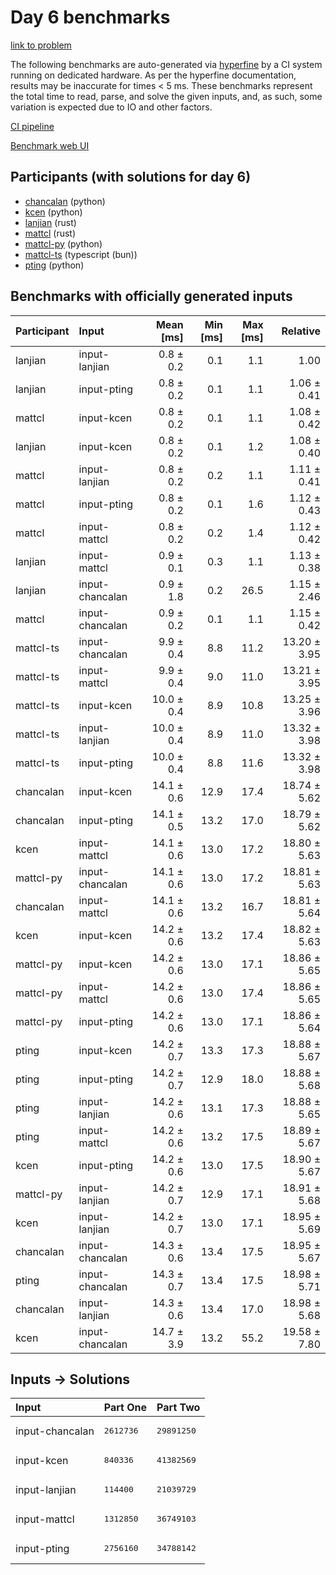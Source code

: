 # Day 6 benchmarks

[link to problem](https://adventofcode.com/2023/day/6)

The following benchmarks are auto-generated via
[hyperfine](https://github.com/sharkdp/hyperfine) by a CI system running on
dedicated hardware. As per the hyperfine documentation, results may be
inaccurate for times < 5 ms. These benchmarks represent the total time to read,
parse, and solve the given inputs, and, as such, some variation is expected due
to IO and other factors.

[CI pipeline](http://ci.papercode.net:8080/teams/main/pipelines/aoc2023)

[Benchmark web UI](https://aoc.ancalagon.black)


## Participants (with solutions for day 6)

- [chancalan](https://github.com/chancalan/aoc2023) (python)
- [kcen](https://github.com/kcen/aoc2023) (python)
- [lanjian](https://github.com/lanjian/aoc-2023) (rust)
- [mattcl](https://github.com/mattcl/aoc2023) (rust)
- [mattcl-py](https://github.com/mattcl/aoc2023-py) (python)
- [mattcl-ts](https://github.com/mattcl/aoc2023-js) (typescript (bun))
- [pting](https://github.com/pting/aoc2023) (python)


## Benchmarks with officially generated inputs

| Participant | Input | Mean [ms] | Min [ms] | Max [ms] | Relative |
|:---|:---|---:|---:|---:|---:|
| lanjian | input-lanjian | 0.8 ± 0.2 | 0.1 | 1.1 | 1.00 |
| lanjian | input-pting | 0.8 ± 0.2 | 0.1 | 1.1 | 1.06 ± 0.41 |
| mattcl | input-kcen | 0.8 ± 0.2 | 0.1 | 1.1 | 1.08 ± 0.42 |
| lanjian | input-kcen | 0.8 ± 0.2 | 0.1 | 1.2 | 1.08 ± 0.40 |
| mattcl | input-lanjian | 0.8 ± 0.2 | 0.2 | 1.1 | 1.11 ± 0.41 |
| mattcl | input-pting | 0.8 ± 0.2 | 0.1 | 1.6 | 1.12 ± 0.43 |
| mattcl | input-mattcl | 0.8 ± 0.2 | 0.2 | 1.4 | 1.12 ± 0.42 |
| lanjian | input-mattcl | 0.9 ± 0.1 | 0.3 | 1.1 | 1.13 ± 0.38 |
| lanjian | input-chancalan | 0.9 ± 1.8 | 0.2 | 26.5 | 1.15 ± 2.46 |
| mattcl | input-chancalan | 0.9 ± 0.2 | 0.1 | 1.1 | 1.15 ± 0.42 |
| mattcl-ts | input-chancalan | 9.9 ± 0.4 | 8.8 | 11.2 | 13.20 ± 3.95 |
| mattcl-ts | input-mattcl | 9.9 ± 0.4 | 9.0 | 11.0 | 13.21 ± 3.95 |
| mattcl-ts | input-kcen | 10.0 ± 0.4 | 8.9 | 10.8 | 13.25 ± 3.96 |
| mattcl-ts | input-lanjian | 10.0 ± 0.4 | 8.9 | 11.0 | 13.32 ± 3.98 |
| mattcl-ts | input-pting | 10.0 ± 0.4 | 8.8 | 11.6 | 13.32 ± 3.98 |
| chancalan | input-kcen | 14.1 ± 0.6 | 12.9 | 17.4 | 18.74 ± 5.62 |
| chancalan | input-pting | 14.1 ± 0.5 | 13.2 | 17.0 | 18.79 ± 5.62 |
| kcen | input-mattcl | 14.1 ± 0.6 | 13.0 | 17.2 | 18.80 ± 5.63 |
| mattcl-py | input-chancalan | 14.1 ± 0.6 | 13.0 | 17.2 | 18.81 ± 5.63 |
| chancalan | input-mattcl | 14.1 ± 0.6 | 13.2 | 16.7 | 18.81 ± 5.64 |
| kcen | input-kcen | 14.2 ± 0.6 | 13.2 | 17.4 | 18.82 ± 5.63 |
| mattcl-py | input-kcen | 14.2 ± 0.6 | 13.0 | 17.1 | 18.86 ± 5.65 |
| mattcl-py | input-mattcl | 14.2 ± 0.6 | 13.0 | 17.4 | 18.86 ± 5.65 |
| mattcl-py | input-pting | 14.2 ± 0.6 | 13.0 | 17.1 | 18.86 ± 5.64 |
| pting | input-kcen | 14.2 ± 0.7 | 13.3 | 17.3 | 18.88 ± 5.67 |
| pting | input-pting | 14.2 ± 0.7 | 12.9 | 18.0 | 18.88 ± 5.68 |
| pting | input-lanjian | 14.2 ± 0.6 | 13.1 | 17.3 | 18.88 ± 5.65 |
| pting | input-mattcl | 14.2 ± 0.6 | 13.2 | 17.5 | 18.89 ± 5.67 |
| kcen | input-pting | 14.2 ± 0.6 | 13.0 | 17.5 | 18.90 ± 5.67 |
| mattcl-py | input-lanjian | 14.2 ± 0.7 | 12.9 | 17.1 | 18.91 ± 5.68 |
| kcen | input-lanjian | 14.2 ± 0.7 | 13.0 | 17.1 | 18.95 ± 5.69 |
| chancalan | input-chancalan | 14.3 ± 0.6 | 13.4 | 17.5 | 18.95 ± 5.67 |
| pting | input-chancalan | 14.3 ± 0.7 | 13.4 | 17.5 | 18.98 ± 5.71 |
| chancalan | input-lanjian | 14.3 ± 0.6 | 13.4 | 17.0 | 18.98 ± 5.68 |
| kcen | input-chancalan | 14.7 ± 3.9 | 13.2 | 55.2 | 19.58 ± 7.80 |


## Inputs -> Solutions

| Input | Part One | Part Two |
|:---|:---|:---|
|input-chancalan|<pre>2612736</pre>|<pre>29891250</pre>|
|input-kcen|<pre>840336</pre>|<pre>41382569</pre>|
|input-lanjian|<pre>114400</pre>|<pre>21039729</pre>|
|input-mattcl|<pre>1312850</pre>|<pre>36749103</pre>|
|input-pting|<pre>2756160</pre>|<pre>34788142</pre>|